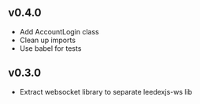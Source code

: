 ## v0.4.0
- Add AccountLogin class
- Clean up imports
- Use babel for tests
## v0.3.0
- Extract websocket library to separate leedexjs-ws lib
